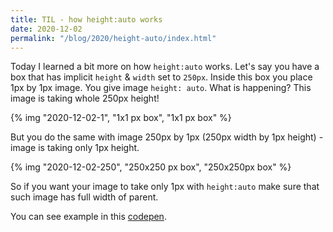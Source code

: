 ```yaml
---
title: TIL - how height:auto works
date: 2020-12-02
permalink: "/blog/2020/height-auto/index.html"
---
```


Today I learned a bit more on how `height:auto` works. Let's say you have a box that has
implicit `height` & `width` set to `250px`. Inside this box you place 1px by 1px image.
You give image `height: auto`. What is happening? This image is taking whole 250px height!

{% img "2020-12-02-1", "1x1 px box", "1x1 px box" %}

But you do the same with image 250px by 1px (250px width by 1px height) - image is taking only 1px height.

{% img "2020-12-02-250", "250x250 px box", "250x250px box" %}

So if you want your image to take only 1px with `height:auto` make sure that such image has full width
of parent.

You can see example in this [codepen](https://codepen.io/krzysztofzuraw/pen/oNzXEGY).
